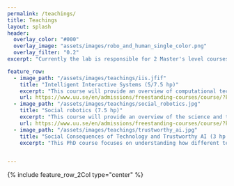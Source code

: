```yaml
---
permalink: /teachings/
title: Teachings
layout: splash
header:
  overlay_color: "#000"
  overlay_image: "assets/images/robo_and_human_single_color.png"
  overlay_filter: "0.2"
excerpt: "Currently the lab is responsible for 2 Master's level courses and a PhD-level course."

feature_row:
  - image_path: "/assets/images/teachings/iis.jfif"
    title: "Intelligent Interactive Systems (5/7.5 hp)"
    excerpt: "This course will provide an overview of computational techniques for intelligent, embodied interactive systems, including approaches for perception (e.g., vision and other modalities of perception), Sample course"
    url: https://www.uu.se/en/admissions/freestanding-courses/course/?kKod=1MD032&typ=1
  - image_path: "/assets/images/teachings/social_robotics.jpg"
    title: "Social robotics (7.5 hp)"
    excerpt: "This course will provide an overview of the science and technology of human-robot interaction; theories and methods for the design and evaluation of robots interacting with human users;"
    url: https://www.uu.se/en/admissions/freestanding-courses/course/?kKod=1MD300&typ=1
  - image_path: "/assets/images/teachings/trustworthy_ai.jpg"
    title: "Social Consequences of Technology and Trustworthy AI (3 hp per semester)"
    excerpt: "This PhD course focuses on understanding how different technologies are deployed in our lives and their impact on individuals and society."


---
```


<!-- {% include feature_row type="center" %} -->

{% include feature_row_2Col type="center" %}

